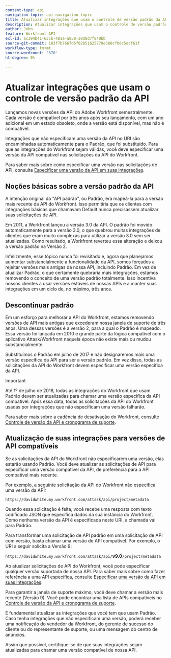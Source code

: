 ```yaml
---
content-type: api
navigation-topic: api-navigation-topic
title: Atualizar integrações que usam o controle de versão padrão da API
description: Atualizar integrações que usam o controle de versão padrão da API
author: John
feature: Workfront API
exl-id: ac394b41-63cb-481a-a858-30d8d7f840bb
source-git-commit: 183f7b766fd6f02b51625778e380cf00c5ecf61f
workflow-type: tm+mt
source-wordcount: '670'
ht-degree: 0%

---
```


# Atualizar integrações que usam o controle de versão padrão da API

Lançamos novas versões da API do Adobe Workfront semestralmente. Cada versão é compatível por três anos após seu lançamento, com um ano adicional em um estado obsoleto, onde a versão está disponível, mas não é compatível.

Integrações que não especificam uma versão da API no URI são encaminhadas automaticamente para o Padrão, que foi substituído. Para que as integrações do Workfront sejam válidas, você deve especificar uma versão da API compatível nas solicitações da API do Workfront.

Para saber mais sobre como especificar uma versão nas solicitações de API, consulte [Especificar uma versão da API em suas integrações](../../wf-api/api/specify-api-version-integrations.md).

## Noções básicas sobre a versão padrão da API

A intenção original da &quot;API padrão&quot;, ou Padrão, era mapeá-la para a versão mais recente da API do Workfront. Isso permitiria que os clientes com integrações básicas que chamavam Default nunca precisassem atualizar suas solicitações de API.

Em 2011, a Workfront lançou a versão 3.0 da API. O padrão foi movido automaticamente para a versão 3.0, o que quebrou muitas integrações de clientes que eram muito complexas para utilizar a versão 3.0 sem ser atualizadas. Como resultado, a Workfront reverteu essa alteração e deixou a versão padrão na Versão 2.

Infelizmente, esse tópico nunca foi revisitado e, agora que planejamos aumentar substancialmente a funcionalidade da API, somos forçados a rejeitar versões mais antigas da nossa API, incluindo Padrão. Em vez de atualizar Padrão, o que certamente quebraria mais integrações, estamos removendo o conceito de uma versão padrão totalmente. Isso incentiva nossos clientes a usar versões estáveis de nossas APIs e a manter suas integrações em um ciclo de, no máximo, três anos.

## Descontinuar padrão

Em um esforço para melhorar a API do Workfront, estamos removendo versões de API mais antigas que excederam nossa janela de suporte de três anos. Uma dessas versões é a versão 2, para a qual o Padrão é mapeado. Essa versão foi lançada em 2010 e grande parte da lógica compatível com o aplicativo Attask/Workfront naquela época não existe mais ou mudou substancialmente.

Substituímos o Padrão em julho de 2017 e não designaremos mais uma versão específica da API para ser a versão padrão. Em vez disso, todas as solicitações da API do Workfront devem especificar uma versão específica da API.

>[!IMPORTANT]
>
> Até 1º de julho de 2018, todas as integrações do Workfront que usam Padrão devem ser atualizadas para chamar uma versão específica da API compatível. Após essa data, todas as solicitações da API do Workfront usadas por integrações que não especificam uma versão falharão.

Para saber mais sobre a cadência de desativação do Workfront, consulte [Controle de versão da API e cronograma de suporte](../../wf-api/api/api-version-support-schedule.md).

## Atualização de suas integrações para versões de API compatíveis

Se as solicitações da API do Workfront não especificarem uma versão, elas estarão usando Padrão. Você deve atualizar as solicitações de API para especificar uma versão compatível da API, de preferência para a API compatível mais recente.

Por exemplo, a seguinte solicitação da API do Workfront não especifica uma versão da API:

`https://davidwhite.my.workfront.com/attask/api/project/metadata`

Quando essa solicitação é feita, você recebe uma resposta com texto codificado JSON que especifica dados da sua instância do Workfront. Como nenhuma versão da API é especificada neste URI, a chamada vai para Padrão.

Para transformar uma solicitação de API padrão em uma solicitação de API com versão, basta chamar uma versão de API compatível. Por exemplo, o URI a seguir solicita a Versão 9:

`https://davidwhite.my.workfront.com/attask/api/`**v9.0**`/project/metadata`

Ao atualizar solicitações de API do Workfront, você pode especificar qualquer versão suportada de nossa API. Para saber mais sobre como fazer referência a uma API específica, consulte [Especificar uma versão da API em suas integrações](../../wf-api/api/specify-api-version-integrations.md).

Para garantir a janela de suporte máximo, você deve chamar a versão mais recente (Versão 9). Você pode encontrar uma lista de APIs compatíveis no [Controle de versão da API e cronograma de suporte](../../wf-api/api/api-version-support-schedule.md).

É fundamental atualizar as integrações que você tem que usam Padrão. Caso tenha integrações que não especificam uma versão, poderá receber uma notificação do vendedor da Workfront, do gerente de sucesso do cliente ou do representante de suporte, ou uma mensagem do centro de anúncios.

Assim que possível, certifique-se de que suas integrações sejam atualizadas para chamar uma versão compatível de nossa API.
